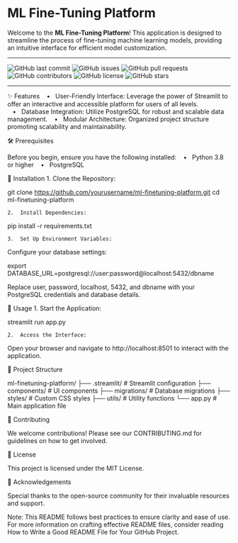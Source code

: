 # ML Fine-Tuning Platform

Welcome to the **ML Fine-Tuning Platform**! This application is designed to streamline the process of fine-tuning machine learning models, providing an intuitive interface for efficient model customization.

---

![GitHub last commit](https://img.shields.io/github/last-commit/canstralian/ml-finetuning-platform)
![GitHub issues](https://img.shields.io/github/issues/canstralian/ml-finetuning-platform)
![GitHub pull requests](https://img.shields.io/github/issues-pr/canstralian/ml-finetuning-platform)
![GitHub contributors](https://img.shields.io/github/contributors/canstralian/ml-finetuning-platform)
![GitHub license](https://img.shields.io/github/license/canstralian/ml-finetuning-platform)
![GitHub stars](https://img.shields.io/github/stars/canstralian/ml-finetuning-platform?style=social)

---

✨ Features
   •   User-Friendly Interface: Leverage the power of Streamlit to offer an interactive and accessible platform for users of all levels.
   •   Database Integration: Utilize PostgreSQL for robust and scalable data management.
   •   Modular Architecture: Organized project structure promoting scalability and maintainability.

🛠️ Prerequisites

Before you begin, ensure you have the following installed:
   •   Python 3.8 or higher
   •   PostgreSQL

🚀 Installation
	1.	Clone the Repository:

git clone https://github.com/yourusername/ml-finetuning-platform.git
cd ml-finetuning-platform


	2.	Install Dependencies:

pip install -r requirements.txt


	3.	Set Up Environment Variables:
Configure your database settings:

export DATABASE_URL=postgresql://user:password@localhost:5432/dbname

Replace user, password, localhost, 5432, and dbname with your PostgreSQL credentials and database details.

🎯 Usage
	1.	Start the Application:

streamlit run app.py


	2.	Access the Interface:
Open your browser and navigate to http://localhost:8501 to interact with the application.

📁 Project Structure

ml-finetuning-platform/
├── .streamlit/          # Streamlit configuration
├── components/          # UI components
├── migrations/          # Database migrations
├── styles/              # Custom CSS styles
├── utils/               # Utility functions
└── app.py               # Main application file

🤝 Contributing

We welcome contributions! Please see our CONTRIBUTING.md for guidelines on how to get involved.

📜 License

This project is licensed under the MIT License.

🙏 Acknowledgements

Special thanks to the open-source community for their invaluable resources and support.

Note: This README follows best practices to ensure clarity and ease of use. For more information on crafting effective README files, consider reading How to Write a Good README File for Your GitHub Project.